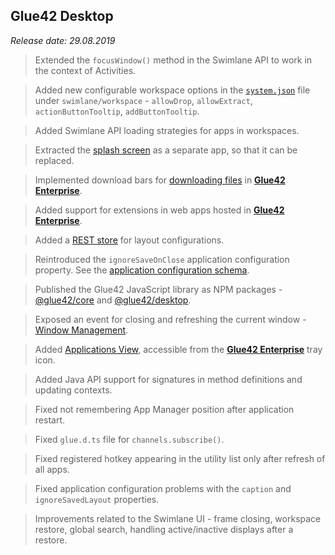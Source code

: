 ## Glue42 Desktop

*Release date: 29.08.2019*

<glue42 name="addClass" class="newFeatures" element="p" text="New Features">

> Extended the `focusWindow()` method in the Swimlane API to work in the context of Activities.

> Added new configurable workspace options in the [`system.json`](../../../assets/configuration/system.json) file under `swimlane/workspace` - `allowDrop`, `allowExtract`, `actionButtonTooltip`, `addButtonTooltip`.

> Added Swimlane API loading strategies for apps in workspaces.

> Extracted the [splash screen](../../how-to/rebrand-glue42/user-interface/index.html#splash_screen) as a separate app, so that it can be replaced.

> Implemented download bars for [downloading files](../../../glue42-concepts/glue42-platform-features/index.html#downloading_files) in [**Glue42 Enterprise**](https://glue42.com/enterprise/).

> Added support for extensions in web apps hosted in [**Glue42 Enterprise**](https://glue42.com/enterprise/).

> Added a [REST store](../../../glue42-concepts/windows/layouts/overview/index.html#layout_stores) for layout configurations.

> Reintroduced the `ignoreSaveOnClose` application configuration property. See the [application configuration schema](../../../assets/configuration/application.json).

> Published the Glue42 JavaScript library as NPM packages - [@glue42/core](https://www.npmjs.com/package/@glue42/core) and [@glue42/desktop](https://npmjs.com/package/@glue42/desktop).

> Exposed an event for closing and refreshing the current window - [Window Management](../../../glue42-concepts/windows/window-management/javascript/index.html#window_events-close_and_refresh).

> Added [Applications View](../../what-is-glue42/general-overview/index.html#using_glue42_enterprise-applications_view), accessible from the [**Glue42 Enterprise**](https://glue42.com/enterprise/) tray icon.

> Added Java API support for signatures in method definitions and updating contexts.

<glue42 name="addClass" class="bugFixes" element="p" text="Improvements and Bug Fixes">

> Fixed not remembering App Manager position after application restart.

> Fixed `glue.d.ts` file for `channels.subscribe()`.

> Fixed registered hotkey appearing in the utility list only after refresh of all apps.

> Fixed application configuration problems with the `caption` and `ignoreSavedLayout` properties.

> Improvements related to the Swimlane UI - frame closing, workspace restore, global search, handling active/inactive displays after a restore.